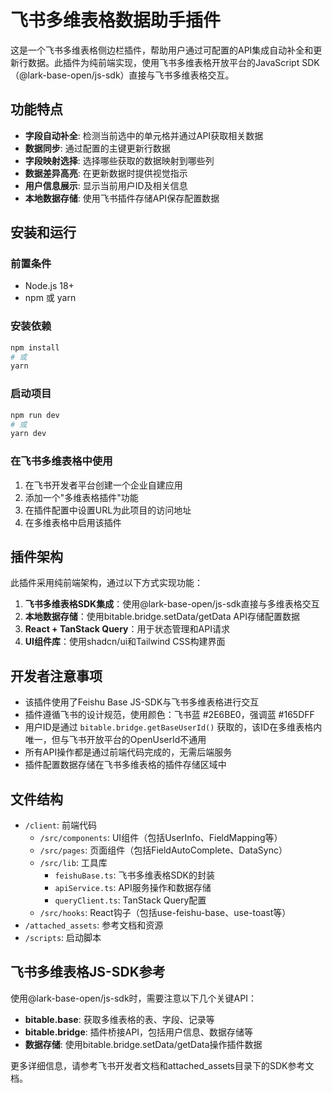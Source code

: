 # 飞书多维表格数据助手插件

这是一个飞书多维表格侧边栏插件，帮助用户通过可配置的API集成自动补全和更新行数据。此插件为纯前端实现，使用飞书多维表格开放平台的JavaScript SDK（@lark-base-open/js-sdk）直接与飞书多维表格交互。

## 功能特点

- **字段自动补全**: 检测当前选中的单元格并通过API获取相关数据
- **数据同步**: 通过配置的主键更新行数据
- **字段映射选择**: 选择哪些获取的数据映射到哪些列
- **数据差异高亮**: 在更新数据时提供视觉指示
- **用户信息展示**: 显示当前用户ID及相关信息
- **本地数据存储**: 使用飞书插件存储API保存配置数据

## 安装和运行

### 前置条件

- Node.js 18+
- npm 或 yarn

### 安装依赖

```bash
npm install
# 或
yarn
```

### 启动项目

```bash
npm run dev
# 或
yarn dev
```

### 在飞书多维表格中使用

1. 在飞书开发者平台创建一个企业自建应用
2. 添加一个"多维表格插件"功能
3. 在插件配置中设置URL为此项目的访问地址
4. 在多维表格中启用该插件

## 插件架构

此插件采用纯前端架构，通过以下方式实现功能：

1. **飞书多维表格SDK集成**：使用@lark-base-open/js-sdk直接与多维表格交互
2. **本地数据存储**：使用bitable.bridge.setData/getData API存储配置数据
3. **React + TanStack Query**：用于状态管理和API请求
4. **UI组件库**：使用shadcn/ui和Tailwind CSS构建界面

## 开发者注意事项

- 该插件使用了Feishu Base JS-SDK与飞书多维表格进行交互
- 插件遵循飞书的设计规范，使用颜色：飞书蓝 #2E6BE0，强调蓝 #165DFF
- 用户ID是通过 `bitable.bridge.getBaseUserId()` 获取的，该ID在多维表格内唯一，但与飞书开放平台的OpenUserId不通用
- 所有API操作都是通过前端代码完成的，无需后端服务
- 插件配置数据存储在飞书多维表格的插件存储区域中

## 文件结构

- `/client`: 前端代码
  - `/src/components`: UI组件（包括UserInfo、FieldMapping等）
  - `/src/pages`: 页面组件（包括FieldAutoComplete、DataSync）
  - `/src/lib`: 工具库
    - `feishuBase.ts`: 飞书多维表格SDK的封装
    - `apiService.ts`: API服务操作和数据存储
    - `queryClient.ts`: TanStack Query配置
  - `/src/hooks`: React钩子（包括use-feishu-base、use-toast等）
- `/attached_assets`: 参考文档和资源
- `/scripts`: 启动脚本

## 飞书多维表格JS-SDK参考

使用@lark-base-open/js-sdk时，需要注意以下几个关键API：

- **bitable.base**: 获取多维表格的表、字段、记录等
- **bitable.bridge**: 插件桥接API，包括用户信息、数据存储等
- **数据存储**: 使用bitable.bridge.setData/getData操作插件数据

更多详细信息，请参考飞书开发者文档和attached_assets目录下的SDK参考文档。